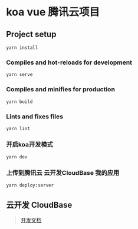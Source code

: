 # koa vue 腾讯云项目

## Project setup
```
yarn install
```

### Compiles and hot-reloads for development
```
yarn serve
```

### Compiles and minifies for production
```
yarn build
```

### Lints and fixes files
```
yarn lint
```

### 开启koa开发模式
```
yarn dev
```

### 上传到腾讯云 云开发CloudBase 我的应用
```
yarn deploy:server
```

## 云开发 CloudBase

> [开发文档](https://cloudbase.net/)